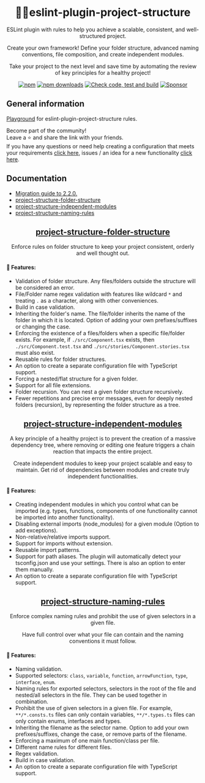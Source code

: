 <h1 align="center">📁🦉eslint-plugin-project-structure</h1>
<p align="center">ESLint plugin with rules to help you achieve a scalable, consistent, and well-structured project.</p>
<p align="center">Create your own framework! Define your folder structure, advanced naming conventions, file composition, and create independent modules.</p>
<p align="center">Take your project to the next level and save time by automating the review of key principles for a healthy project!</p>

<p align="center">
    <a href="https://www.npmjs.com/package/eslint-plugin-project-structure"><img src="https://img.shields.io/npm/v/eslint-plugin-project-structure.svg" alt="npm" /></a>
    <a href="https://www.npmjs.com/package/eslint-plugin-project-structure"><img src="https://img.shields.io/npm/dy/eslint-plugin-project-structure.svg" alt="npm downloads" /></a>
    <a href="https://github.com/Igorkowalski94/eslint-plugin-project-structure/actions/workflows/check.yml"><img src="https://github.com/Igorkowalski94/eslint-plugin-project-structure/actions/workflows/check.yml/badge.svg" alt="Check code, test and build" /></a>
    <a href="https://github.com/sponsors/Igorkowalski94"><img src="https://img.shields.io/badge/Sponsor-%E2%9D%A4-red" alt="Sponsor" /></a>
</p>

## General information

[Playground](https://github.com/Igorkowalski94/eslint-plugin-project-structure-playground) for eslint-plugin-project-structure rules.

Become part of the community!<br>
Leave a ⭐ and share the link with your friends.<br>
If you have any questions or need help creating a configuration that meets your requirements [click here](https://github.com/Igorkowalski94/eslint-plugin-project-structure/discussions), issues / an idea for a new functionality [click here](https://github.com/Igorkowalski94/eslint-plugin-project-structure/issues/new/choose).

## Documentation

- [Migration guide to 2.2.0.](https://github.com/Igorkowalski94/eslint-plugin-project-structure/blob/main/documentation/migration-to-2.2.0.md)
- [project-structure-folder-structure](https://github.com/Igorkowalski94/eslint-plugin-project-structure/blob/main/documentation/project-structure-folder-structure.md)
- [project-structure-independent-modules](https://github.com/Igorkowalski94/eslint-plugin-project-structure/blob/main/documentation/project-structure-independent-modules.md)
- [project-structure-naming-rules](https://github.com/Igorkowalski94/eslint-plugin-project-structure/blob/main/documentation/project-structure-naming-rules.md)

<h2 align="center"><a href="https://github.com/Igorkowalski94/eslint-plugin-project-structure/blob/main/documentation/project-structure-folder-structure.md">project-structure-folder-structure</a></h2>
<p align="center">Enforce rules on folder structure to keep your project consistent, orderly and well thought out.</p>

#### 🚀 Features:

- Validation of folder structure. Any files/folders outside the structure will be considered an error.
- File/Folder name regex validation with features like wildcard `*` and treating `.` as a character, along with other conveniences.
- Build in case validation.
- Inheriting the folder's name. The file/folder inherits the name of the folder in which it is located. Option of adding your own prefixes/suffixes or changing the case.
- Enforcing the existence of a files/folders when a specific file/folder exists. For example, if `./src/Component.tsx` exists, then `./src/Component.test.tsx` and `./src/stories/Component.stories.tsx` must also exist.
- Reusable rules for folder structures.
- An option to create a separate configuration file with TypeScript support.
- Forcing a nested/flat structure for a given folder.
- Support for all file extensions.
- Folder recursion. You can nest a given folder structure recursively.
- Fewer repetitions and precise error messages, even for deeply nested folders (recursion), by representing the folder structure as a tree.

<h2 align="center"><a href="https://github.com/Igorkowalski94/eslint-plugin-project-structure/blob/main/documentation/project-structure-independent-modules.md">project-structure-independent-modules</a></h2>
<p align="center">A key principle of a healthy project is to prevent the creation of a massive dependency tree,
where removing or editing one feature triggers a chain reaction that impacts the entire project.</p>
<p align="center">Create independent modules to keep your project scalable and easy to maintain. Get rid of dependencies between modules and create truly independent functionalities.</p>

#### 🚀 Features:

- Creating independent modules in which you control what can be imported (e.g. types, functions, components of one functionality cannot be imported into another functionality).
- Disabling external imports (node_modules) for a given module (Option to add exceptions).
- Non-relative/relative imports support.
- Support for imports without extension.
- Reusable import patterns.
- Support for path aliases. The plugin will automatically detect your tsconfig.json and use your settings. There is also an option to enter them manually.
- An option to create a separate configuration file with TypeScript support.

<h2 align="center"><a href="https://github.com/Igorkowalski94/eslint-plugin-project-structure/blob/main/documentation/project-structure-naming-rules.md">project-structure-naming-rules</a></h2>
<p align="center">Enforce complex naming rules and prohibit the use of given selectors in a given file.</p>
<p align="center">Have full control over what your file can contain and the naming conventions it must follow.</p>

#### 🚀 Features:

- Naming validation.
- Supported selectors: `class`, `variable`, `function`, `arrowFunction`, `type`, `interface`, `enum`.
- Naming rules for exported selectors, selectors in the root of the file and nested/all selectors in the file. They can be used together in combination.
- Prohibit the use of given selectors in a given file. For example, `**/*.consts.ts` files can only contain variables, `**/*.types.ts` files can only contain enums, interfaces and types.
- Inheriting the filename as the selector name. Option to add your own prefixes/suffixes, change the case, or remove parts of the filename.
- Enforcing a maximum of one main function/class per file.
- Different name rules for different files.
- Regex validation.
- Build in case validation.
- An option to create a separate configuration file with TypeScript support.
